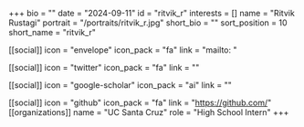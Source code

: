 +++
bio = "" 
date = "2024-09-11" 
id = "ritvik_r" 
interests = [] 
name = "Ritvik Rustagi" 
portrait = "/portraits/ritvik_r.jpg" 
short_bio = "" 
sort_position = 10
 short_name = "ritvik_r" 

[[social]] 
    icon = "envelope" 
    icon_pack = "fa" 
    link = "mailto: "

 [[social]] 
    icon = "twitter" 
    icon_pack = "fa" 
    link = "" 

[[social]] 
    icon = "google-scholar" 
    icon_pack = "ai" 
    link = "" 

[[social]] 
    icon = "github" 
    icon_pack = "fa" 
    link = "https://github.com/" 
[[organizations]] 
     name = "UC Santa Cruz" 
      role = "High School Intern" 
+++